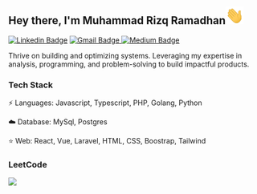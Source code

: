 ## Hey there, I'm Muhammad Rizq Ramadhan<img width=36 height=auto src="https://raw.githubusercontent.com/ABSphreak/ABSphreak/master/gifs/Hi.gif"><br>


<a href="https://www.linkedin.com/in/rizqramadhan/">
<img alt="Linkedin Badge" src="https://img.shields.io/badge/-rizqramadhan-blue?style=flat-square&amp;logo=Linkedin&amp;logoColor=white&amp;link=https://www.linkedin.com/in/rizqramadhan/" style="max-width: 100%;"></a>

<a href="mailto:rizq.ramadhan17@gmail.com">
<img alt="Gmail Badge" src="https://img.shields.io/badge/-rizq.ramadhan17@gmail.com-red?style=flat-square&amp;logo=Gmail&amp;logoColor=white&amp;link=mailto:rizq.ramadhan17@gmail.com" style="max-width: 100%;">
</a>

<a href="https://medium.com/@rizq.ramadhan17">
<img alt="Medium Badge" src="https://img.shields.io/badge/-rizq.ramadhan17-black?style=flat-square&amp;logo=Medium&amp;logoColor=white&amp;link=https://medium.com/@rizq.ramadhan17" style="max-width: 100%;">
</a>

<p></p>

<p>
  Thrive on building and optimizing systems. Leveraging my expertise in analysis, programming, and problem-solving to build impactful products.
</p>

<h3>Tech Stack</h3>
  <p>
    ⚡ Languages: Javascript, Typescript, PHP, Golang, Python
  </p>
  <p>
    ☁️ Database: MySql, Postgres
  </p>
  <p>
    ⭐ Web: React, Vue, Laravel, HTML, CSS, Boostrap, Tailwind
  </p>

<h3>LeetCode</h3>
<img src="https://leetcard.jacoblin.cool/egrizq" style="max-width=100%;">
